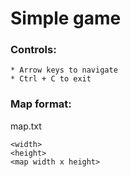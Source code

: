 ﻿# Simple game
### Controls:
	* Arrow keys to navigate
	* Ctrl + C to exit

### Map format:
map.txt
```
<width>
<height>
<map width x height>
```
